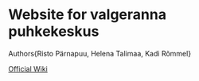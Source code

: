 # Website for valgeranna puhkekeskus

Authors{Risto Pärnapuu, Helena Talimaa, Kadi Rõmmel}

[Official Wiki](https://github.com/Ristop/valgeranna/wiki/Projektiplaan)